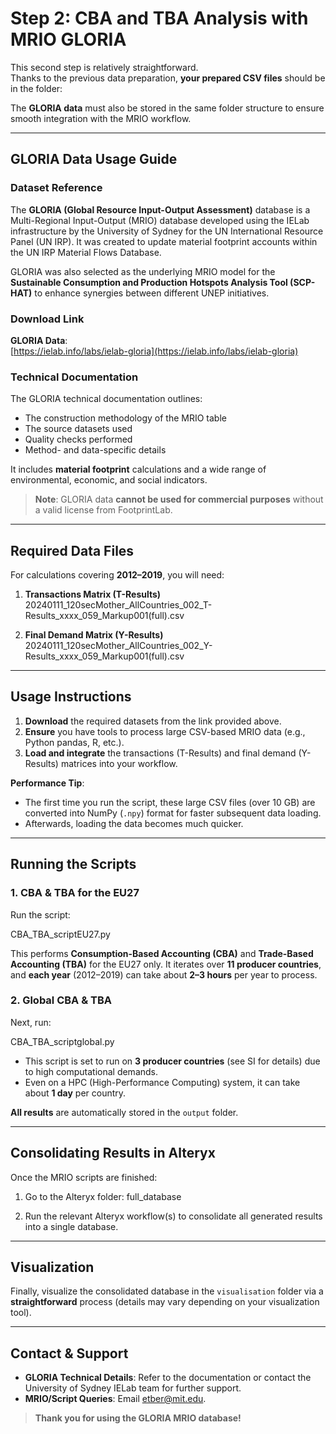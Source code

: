 # Step 2: CBA and TBA Analysis with MRIO GLORIA

This second step is relatively straightforward.  
Thanks to the previous data preparation, **your prepared CSV files** should be in the folder:

The **GLORIA data** must also be stored in the same folder structure to ensure smooth integration with the MRIO workflow.

---

## GLORIA Data Usage Guide

### Dataset Reference
The **GLORIA (Global Resource Input-Output Assessment)** database is a Multi-Regional Input-Output (MRIO) database developed using the IELab infrastructure by the University of Sydney for the UN International Resource Panel (UN IRP). It was created to update material footprint accounts within the UN IRP Material Flows Database. 

GLORIA was also selected as the underlying MRIO model for the **Sustainable Consumption and Production Hotspots Analysis Tool (SCP-HAT)** to enhance synergies between different UNEP initiatives.

### Download Link
**GLORIA Data**:  
[https://ielab.info/labs/ielab-gloria](https://ielab.info/labs/ielab-gloria)

### Technical Documentation
The GLORIA technical documentation outlines:

- The construction methodology of the MRIO table  
- The source datasets used  
- Quality checks performed  
- Method- and data-specific details  

It includes **material footprint** calculations and a wide range of environmental, economic, and social indicators.

> **Note**: GLORIA data **cannot be used for commercial purposes** without a valid license from FootprintLab.

---

## Required Data Files
For calculations covering **2012–2019**, you will need:

1. **Transactions Matrix (T-Results)**  
20240111_120secMother_AllCountries_002_T-Results_xxxx_059_Markup001(full).csv

2. **Final Demand Matrix (Y-Results)**  
20240111_120secMother_AllCountries_002_Y-Results_xxxx_059_Markup001(full).csv

   
---

## Usage Instructions

1. **Download** the required datasets from the link provided above.  
2. **Ensure** you have tools to process large CSV-based MRIO data (e.g., Python pandas, R, etc.).  
3. **Load and integrate** the transactions (T-Results) and final demand (Y-Results) matrices into your workflow.

**Performance Tip**:  
- The first time you run the script, these large CSV files (over 10 GB) are converted into NumPy (`.npy`) format for faster subsequent data loading.  
- Afterwards, loading the data becomes much quicker.

---

## Running the Scripts

### 1. CBA & TBA for the EU27
Run the script:

CBA_TBA_scriptEU27.py

This performs **Consumption-Based Accounting (CBA)** and **Trade-Based Accounting (TBA)** for the EU27 only. It iterates over **11 producer countries**, and **each year** (2012–2019) can take about **2–3 hours** per year to process.

### 2. Global CBA & TBA
Next, run:

CBA_TBA_scriptglobal.py

- This script is set to run on **3 producer countries** (see SI for details) due to high computational demands.
- Even on a HPC (High-Performance Computing) system, it can take about **1 day** per country.

**All results** are automatically stored in the `output` folder.

---

## Consolidating Results in Alteryx
Once the MRIO scripts are finished:

1. Go to the Alteryx folder:
full_database

2. Run the relevant Alteryx workflow(s) to consolidate all generated results into a single database.

---

## Visualization
Finally, visualize the consolidated database in the `visualisation` folder via a **straightforward** process (details may vary depending on your visualization tool).

---

## Contact & Support
- **GLORIA Technical Details**: Refer to the documentation or contact the University of Sydney IELab team for further support.  
- **MRIO/Script Queries**: Email [etber@mit.edu](mailto:etber@mit.edu).

> **Thank you for using the GLORIA MRIO database!**
